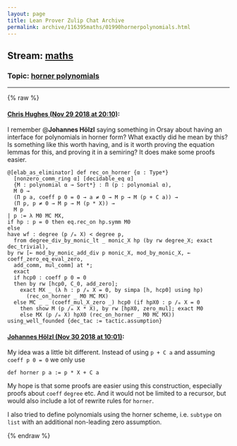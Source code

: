 ```yaml
---
layout: page
title: Lean Prover Zulip Chat Archive 
permalink: archive/116395maths/01990hornerpolynomials.html
---
```


## Stream: [maths](index.html)
### Topic: [horner polynomials](01990hornerpolynomials.html)

---


{% raw %}
#### [ Chris Hughes (Nov 29 2018 at 20:10)](https://leanprover.zulipchat.com/#narrow/stream/116395-maths/topic/horner%20polynomials/near/148810007):
I remember @**Johannes Hölzl**  saying something in Orsay about having an interface for polynomials in horner form? What exactly did he mean by this? Is something like this worth having, and is it worth proving the equation lemmas for this, and proving it in a semiring? It does make some proofs easier.
```lean
@[elab_as_eliminator] def rec_on_horner {α : Type*}
  [nonzero_comm_ring α] [decidable_eq α]
  {M : polynomial α → Sort*} : Π (p : polynomial α),
  M 0 →
  (Π p a, coeff p 0 = 0 → a ≠ 0 → M p → M (p + C a)) →
  (Π p, p ≠ 0 → M p → M (p * X)) →
  M p
| p := λ M0 MC MX,
if hp : p = 0 then eq.rec_on hp.symm M0
else
have wf : degree (p /ₘ X) < degree p,
  from degree_div_by_monic_lt _ monic_X hp (by rw degree_X; exact dec_trivial),
by rw [← mod_by_monic_add_div p monic_X, mod_by_monic_X, ← coeff_zero_eq_eval_zero,
  add_comm, mul_comm] at *;
  exact
  if hcp0 : coeff p 0 = 0
  then by rw [hcp0, C_0, add_zero];
    exact MX _ (λ h : p /ₘ X = 0, by simpa [h, hcp0] using hp)
      (rec_on_horner _ M0 MC MX)
  else MC _ _ (coeff_mul_X_zero _) hcp0 (if hpX0 : p /ₘ X = 0
    then show M (p /ₘ X * X), by rw [hpX0, zero_mul]; exact M0
    else MX (p /ₘ X) hpX0 (rec_on_horner _ M0 MC MX))
using_well_founded {dec_tac := tactic.assumption}
```

#### [ Johannes Hölzl (Nov 30 2018 at 10:01)](https://leanprover.zulipchat.com/#narrow/stream/116395-maths/topic/horner%20polynomials/near/148849553):
My idea was a little bit different. Instead of using `p + C a` and assuming `coeff p 0 = 0` we only use
```lean
def horner p a := p * X + C a
```
My hope is that some proofs are easier using this construction, especially proofs about `coeff` `degree` etc. 
And it would not be limited to a recursor, but would also include a lot of rewrite rules for `horner`. 

I also tried to define polynomials using the horner scheme, i.e. `subtype` on `list` with an additional non-leading zero assumption.


{% endraw %}
